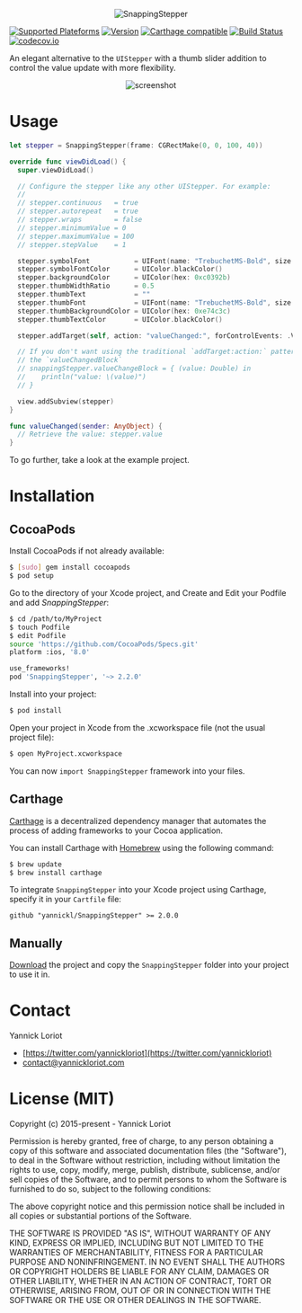 <p align="center">
  <img src="http://yannickloriot.com/resources/snappingstepper-header.png" alt="SnappingStepper" />
</p>

[![Supported Plateforms](https://cocoapod-badges.herokuapp.com/p/SnappingStepper/badge.svg)](http://cocoadocs.org/docsets/SnappingStepper/) [![Version](https://cocoapod-badges.herokuapp.com/v/SnappingStepper/badge.svg)](http://cocoadocs.org/docsets/SnappingStepper/) [![Carthage compatible](https://img.shields.io/badge/Carthage-compatible-4BC51D.svg?style=flat)](https://github.com/Carthage/Carthage)
[![Build Status](https://travis-ci.org/yannickl/SnappingStepper.svg?branch=master)](https://travis-ci.org/yannickl/SnappingStepper) [![codecov.io](http://codecov.io/github/yannickl/SnappingStepper/coverage.svg?branch=master)](http://codecov.io/github/yannickl/SnappingStepper?branch=master)

An elegant alternative to the `UIStepper` with a thumb slider addition to control the value update with more flexibility.

<p align="center">
  <img src="http://yannickloriot.com/resources/snappingstepper-animate.gif" alt="screenshot" />
</p>

# Usage

```swift
let stepper = SnappingStepper(frame: CGRectMake(0, 0, 100, 40))

override func viewDidLoad() {
  super.viewDidLoad()

  // Configure the stepper like any other UIStepper. For example:
  //
  // stepper.continuous   = true
  // stepper.autorepeat   = true
  // stepper.wraps        = false
  // stepper.minimumValue = 0
  // stepper.maximumValue = 100
  // stepper.stepValue    = 1

  stepper.symbolFont           = UIFont(name: "TrebuchetMS-Bold", size: 20)
  stepper.symbolFontColor      = UIColor.blackColor()
  stepper.backgroundColor      = UIColor(hex: 0xc0392b)
  stepper.thumbWidthRatio      = 0.5
  stepper.thumbText            = ""
  stepper.thumbFont            = UIFont(name: "TrebuchetMS-Bold", size: 20)
  stepper.thumbBackgroundColor = UIColor(hex: 0xe74c3c)
  stepper.thumbTextColor       = UIColor.blackColor()

  stepper.addTarget(self, action: "valueChanged:", forControlEvents: .ValueChanged)

  // If you don't want using the traditional `addTarget:action:` pattern you can use
  // the `valueChangedBlock`
  // snappingStepper.valueChangeBlock = { (value: Double) in
  //    println("value: \(value)")
  // }

  view.addSubview(stepper)
}

func valueChanged(sender: AnyObject) {
  // Retrieve the value: stepper.value
}
```

To go further, take a look at the example project.

# Installation

## CocoaPods

Install CocoaPods if not already available:

``` bash
$ [sudo] gem install cocoapods
$ pod setup
```
Go to the directory of your Xcode project, and Create and Edit your Podfile and add _SnappingStepper_:

``` bash
$ cd /path/to/MyProject
$ touch Podfile
$ edit Podfile
source 'https://github.com/CocoaPods/Specs.git'
platform :ios, '8.0'

use_frameworks!
pod 'SnappingStepper', '~> 2.2.0'
```

Install into your project:

``` bash
$ pod install
```

Open your project in Xcode from the .xcworkspace file (not the usual project file):

``` bash
$ open MyProject.xcworkspace
```

You can now `import SnappingStepper` framework into your files.

## Carthage

[Carthage](https://github.com/Carthage/Carthage) is a decentralized dependency manager that automates the process of adding frameworks to your Cocoa application.

You can install Carthage with [Homebrew](http://brew.sh/) using the following command:

```bash
$ brew update
$ brew install carthage
```

To integrate `SnappingStepper` into your Xcode project using Carthage, specify it in your `Cartfile` file:

```ogdl
github "yannickl/SnappingStepper" >= 2.0.0
```

## Manually

[Download](https://github.com/YannickL/SnappingStepper/archive/master.zip) the project and copy the `SnappingStepper` folder into your project to use it in.

# Contact

Yannick Loriot
 - [https://twitter.com/yannickloriot](https://twitter.com/yannickloriot)
 - [contact@yannickloriot.com](mailto:contact@yannickloriot.com)


# License (MIT)

Copyright (c) 2015-present - Yannick Loriot

Permission is hereby granted, free of charge, to any person obtaining a copy
of this software and associated documentation files (the "Software"), to deal
in the Software without restriction, including without limitation the rights
to use, copy, modify, merge, publish, distribute, sublicense, and/or sell
copies of the Software, and to permit persons to whom the Software is
furnished to do so, subject to the following conditions:

The above copyright notice and this permission notice shall be included in
all copies or substantial portions of the Software.

THE SOFTWARE IS PROVIDED "AS IS", WITHOUT WARRANTY OF ANY KIND, EXPRESS OR
IMPLIED, INCLUDING BUT NOT LIMITED TO THE WARRANTIES OF MERCHANTABILITY,
FITNESS FOR A PARTICULAR PURPOSE AND NONINFRINGEMENT. IN NO EVENT SHALL THE
AUTHORS OR COPYRIGHT HOLDERS BE LIABLE FOR ANY CLAIM, DAMAGES OR OTHER
LIABILITY, WHETHER IN AN ACTION OF CONTRACT, TORT OR OTHERWISE, ARISING FROM,
OUT OF OR IN CONNECTION WITH THE SOFTWARE OR THE USE OR OTHER DEALINGS IN
THE SOFTWARE.
